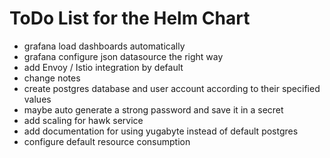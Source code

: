# ToDo List for the Helm Chart
- grafana load dashboards automatically
- grafana configure json datasource the right way
- add Envoy / Istio integration by default
- change notes
- create postgres database and user account according to their specified values
- maybe auto generate a strong password and save it in a secret
- add scaling for hawk service
- add documentation for using yugabyte instead of default postgres
- configure default resource consumption